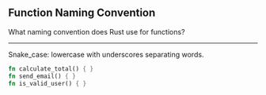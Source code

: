 ## Function Naming Convention

What naming convention does Rust use for functions?

---

Snake_case: lowercase with underscores separating words.

```rust
fn calculate_total() { }
fn send_email() { }
fn is_valid_user() { }
```


